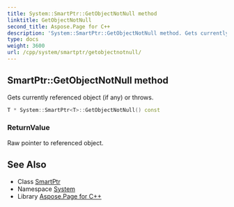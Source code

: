 ```yaml
---
title: System::SmartPtr::GetObjectNotNull method
linktitle: GetObjectNotNull
second_title: Aspose.Page for C++
description: 'System::SmartPtr::GetObjectNotNull method. Gets currently referenced object (if any) or throws in C++.'
type: docs
weight: 3600
url: /cpp/system/smartptr/getobjectnotnull/
---
```

## SmartPtr::GetObjectNotNull method


Gets currently referenced object (if any) or throws.

```cpp
T * System::SmartPtr<T>::GetObjectNotNull() const
```


### ReturnValue

Raw pointer to referenced object.

## See Also

* Class [SmartPtr](../)
* Namespace [System](../../)
* Library [Aspose.Page for C++](../../../)
